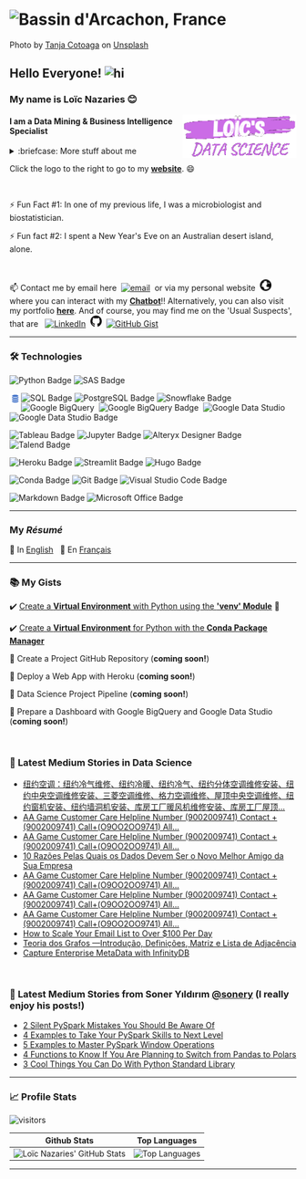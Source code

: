 # ![Bassin d'Arcachon, France](https://raw.githubusercontent.com/loic-nazaries/loic-nazaries/main/images/arcachon.jpg "Bassin d'Arcachon, France")

Photo by <a href="https://unsplash.com/@tarafuco?utm_source=unsplash&utm_medium=referral&utm_content=creditCopyText">Tanja Cotoaga</a> on <a href="https://unsplash.com/s/photos/arcachon?utm_source=unsplash&utm_medium=referral&utm_content=creditCopyText">Unsplash</a>

## Hello Everyone! <img alt="hi" width="26" src="https://user-images.githubusercontent.com/1303154/88677602-1635ba80-d120-11ea-84d8-d263ba5fc3c0.gif" />

### My name is Loïc Nazaries :blush:

[<img alt="Loïc's Data Science Logo" align="right" width="200" src="https://raw.githubusercontent.com/loic-nazaries/loic-nazaries/main/images/logo-dark.png" />][website]

#### I am a **Data Mining** & **Business Intelligence** Specialist

<details>
  <summary>
    :briefcase: More stuff about me
  </summary>

> I am a **Data Specialist** with over 10 years of experience in the fields of biostatistics, data exploration (**Data Mining**) and **Machine Learning**. I am passionate about the whole **data life cycle**, from modelling a database to its use in the field of **Business Intelligence** through the creation of simple and impactful visuals such as **dashboards**. Thus, **exploratory data analysis** has the potential to strengthen a faster and more clever decision-making process.

</details>

Click the logo to the right to go to my [**website**](https://loicnazaries.com "Website"). :smile:

&nbsp;

⚡ Fun Fact #1: In one of my previous life, I was a microbiologist and biostatistician.

⚡ Fun fact #2: I spent a New Year's Eve on an Australian desert island, alone.

&nbsp;

:mailbox: Contact me by email here&nbsp;
[![email](https://img.shields.io/badge/-loicnazaries.datascience-red?style=plastic&labelColor=red&logo=gmail&logoColor=white)][email]&nbsp;
or via my personal website&nbsp;
[<img alt="Loïc's Data Science" width="20" src="https://raw.githubusercontent.com/iconic/open-iconic/master/svg/globe.svg" />][contact_website]&nbsp;
where you can interact with my <u>**Chatbot**</u>!!
Alternatively, you can also visit my portfolio [**here**](https://loic-nazaries.github.io/loic-nazaries-portfolio "Loïc Nazaries’ Data Science Portfolio").
And of course, you may find me on the 'Usual Suspects', that are &nbsp;
[<img alt="LinkedIn" width="20" src="https://i.imgur.com/OQUXwNp.jpeg" />][linkedin]&nbsp;
[<img alt="GitHub" width="20" src="https://raw.githubusercontent.com/github/explore/78df643247d429f6cc873026c0622819ad797942/topics/github/github.png" />][github]&nbsp;
[<img alt="GitHub Gist" width="60" src="https://img.shields.io/badge/-Gist-black?style=plastic&labelColor=black&logo=github&logoColor=white" />][github_gist]

---

### :hammer_and_wrench: Technologies

<!-- TODO: Make technologies links takes you to repositories or tutorials -->

![Python Badge](https://img.shields.io/badge/-python-yellow?style=for-the-badge&labelColor=blue&logo=python&logoColor=white)
![SAS Badge](https://img.shields.io/badge/-sas-blue?style=for-the-badge&labelColor=black&logo=sas&logoColor=blue)

<img alt="SQL" align="left" width="20" src="https://raw.githubusercontent.com/github/explore/80688e429a7d4ef2fca1e82350fe8e3517d3494d/topics/sql/sql.png" />![SQL Badge](https://img.shields.io/badge/-sql-blue?style=for-the-badge)
![PostgreSQL Badge](https://img.shields.io/badge/-postgresql-blue?style=for-the-badge&labelColor=white&logo=postgresql&logoColor=blue)
![Snowflake Badge](https://img.shields.io/badge/-snowflake-66ccf4?style=for-the-badge&labelColor=white&logo=snowflake&logoColor=66ccf4)
&nbsp;<img alt="Google BigQuery" width="20" src="https://cdn.worldvectorlogo.com/logos/google-bigquery-logo-1.svg" />&nbsp;&nbsp;![Google BigQuery Badge](https://img.shields.io/badge/-google_bigquery-blue?style=for-the-badge&labelColor=blue&logo=google-big-query&logoColor=blue)
&nbsp;<img alt="Google Data Studio" width="20" src="https://cdn.worldvectorlogo.com/logos/google-data-studio.svg" />&nbsp;&nbsp;![Google Data Studio Badge](https://img.shields.io/badge/-google_data_studio-blue?style=for-the-badge&labelColor=red&logo=google-data-studio&logoColor=red)

![Tableau Badge](https://img.shields.io/badge/-tableau-grey?style=for-the-badge&labelColor=white&logo=tableau&logoColor=grey)
![Jupyter Badge](https://img.shields.io/badge/-jupyter-orange?style=for-the-badge&labelColor=white&logo=jupyter&logoColor=orange)
![Alteryx Designer Badge](https://img.shields.io/badge/-alteryx_designer-69aeea?style=for-the-badge&labelColor=black&logo=altery-designerx&logoColor=69aeea)
![Talend Badge](https://img.shields.io/badge/-talend-blue?style=for-the-badge&labelColor=black&logo=talend&logoColor=green)

![Heroku Badge](https://img.shields.io/badge/-heroku-purple?style=for-the-badge&labelColor=white&logo=heroku&logoColor=purple)
![Streamlit Badge](https://img.shields.io/badge/-streamlit-red?style=for-the-badge&labelColor=white&logo=streamlit&logoColor=red)
![Hugo Badge](https://img.shields.io/badge/-hugo-violet?style=for-the-badge&labelColor=black&logo=hugo&logoColor=violet)

![Conda Badge](https://img.shields.io/badge/-conda-green?style=for-the-badge&labelColor=black&logo=anaconda&logoColor=green)
![Git Badge](https://img.shields.io/badge/-git-red?style=for-the-badge&labelColor=black&logo=git&logoColor=red)
![Visual Studio Code Badge](https://img.shields.io/badge/-visual_studio_code-blue?style=for-the-badge&labelColor=white&logo=visual-studio-code&logoColor=blue)

![Markdown Badge](https://img.shields.io/badge/-markdown-black?style=for-the-badge&labelColor=white&logo=markdown&logoColor=black)
![Microsoft Office Badge](https://img.shields.io/badge/-microsoft_office-red?style=for-the-badge&labelColor=white&logo=microsoft-office&logoColor=red)

<!-- <img alt="Visual Studio Code" align="left" width="26" src="https://raw.githubusercontent.com/github/explore/80688e429a7d4ef2fca1e82350fe8e3517d3494d/topics/visual-studio-code/visual-studio-code.png" />
<img alt="Tableau" align="left" width="26" src="https://cdn.worldvectorlogo.com/logos/tableau-software.svg" />
<img alt="Google" align="left" width="26" src="https://cdn.jsdelivr.net/npm/simple-icons@v3/icons/google.svg" />
&nbsp; -->

---

### My *Résumé*

:paperclip: In [English](https://raw.githubusercontent.com/loic-nazaries/loic-nazaries/main/CV/CV_Nazaries.L_consultant_data_eng.pdf "English CV")
&nbsp;
:paperclip: En [Français](https://raw.githubusercontent.com/loic-nazaries/loic-nazaries/main/CV/CV_Nazaries.L_consultant_data_fr.pdf "CV en français")

---

### :books: My Gists

:heavy_check_mark: [Create a **Virtual Environment** with Python using the **'venv' Module**](https://gist.github.com/loic-nazaries/c25ce9f7b01b107573796b026522a3ad) :snake:

:heavy_check_mark: [Create a **Virtual Environment** for Python with the **Conda Package Manager**](https://gist.github.com/loic-nazaries/b18a908473935243fc23586f35d4bacc)

:red_circle: Create a Project GitHub Repository (**coming soon!**)

:red_circle: Deploy a Web App with Heroku (**coming soon!**)

:red_circle: Data Science Project Pipeline (**coming soon!**)

:red_circle: Prepare a Dashboard with Google BigQuery and Google Data Studio (**coming soon!**)

&nbsp;

### :newspaper: Latest Medium Stories in **Data Science**

<!-- MEDIUM-STORY-LIST:START -->
- [纽约空调：纽约冷气维修、纽约冷暖、纽约冷气、纽约分体空调维修安装、纽约中央空调维修安装、三菱空调维修、格力空调维修、屋顶中央空调维修、纽约窗机安装、纽约墙洞机安装、库房工厂暖风机维修安装、库房工厂屋顶…](https://medium.com/@linxingzhong1990/%E7%BA%BD%E7%BA%A6%E7%A9%BA%E8%B0%83-%E7%BA%BD%E7%BA%A6%E5%86%B7%E6%B0%94%E7%BB%B4%E4%BF%AE-%E7%BA%BD%E7%BA%A6%E5%86%B7%E6%9A%96-%E7%BA%BD%E7%BA%A6%E5%86%B7%E6%B0%94-%E7%BA%BD%E7%BA%A6%E5%88%86%E4%BD%93%E7%A9%BA%E8%B0%83%E7%BB%B4%E4%BF%AE%E5%AE%89%E8%A3%85-%E7%BA%BD%E7%BA%A6%E4%B8%AD%E5%A4%AE%E7%A9%BA%E8%B0%83%E7%BB%B4%E4%BF%AE%E5%AE%89%E8%A3%85-%E4%B8%89%E8%8F%B1%E7%A9%BA%E8%B0%83%E7%BB%B4%E4%BF%AE-%E6%A0%BC%E5%8A%9B%E7%A9%BA%E8%B0%83%E7%BB%B4%E4%BF%AE-%E5%B1%8B%E9%A1%B6%E4%B8%AD%E5%A4%AE%E7%A9%BA%E8%B0%83%E7%BB%B4%E4%BF%AE-%E7%BA%BD%E7%BA%A6%E7%AA%97%E6%9C%BA%E5%AE%89%E8%A3%85-%E7%BA%BD%E7%BA%A6%E5%A2%99%E6%B4%9E%E6%9C%BA%E5%AE%89%E8%A3%85-%E5%BA%93%E6%88%BF%E5%B7%A5%E5%8E%82%E6%9A%96%E9%A3%8E%E6%9C%BA%E7%BB%B4%E4%BF%AE%E5%AE%89%E8%A3%85-%E5%BA%93%E6%88%BF%E5%B7%A5%E5%8E%82%E5%B1%8B%E9%A1%B6-d2cfdfdaee2e?source=rss------data_science-5)
- [AA Game Customer Care Helpline Number &lpar;9002009741&rpar; Contact +&lpar;9002009741&rpar; Call+&lpar;O9OO2OO9741&rpar; All…](https://medium.com/@tiwarichandrakant0290/aa-game-customer-care-helpline-number-9002009741-contact-9002009741-call-o9oo2oo9741-all-98cd8ca2f7ba?source=rss------data_science-5)
- [AA Game Customer Care Helpline Number &lpar;9002009741&rpar; Contact +&lpar;9002009741&rpar; Call+&lpar;O9OO2OO9741&rpar; All…](https://medium.com/@tiwarichandrakant0290/aa-game-customer-care-helpline-number-9002009741-contact-9002009741-call-o9oo2oo9741-all-592d4a2b26dc?source=rss------data_science-5)
- [10 Razões Pelas Quais os Dados Devem Ser o Novo Melhor Amigo da Sua Empresa](https://vfamim.medium.com/10-raz%C3%B5es-pelas-quais-os-dados-devem-ser-o-novo-melhor-amigo-da-sua-empresa-e26f56fb8787?source=rss------data_science-5)
- [AA Game Customer Care Helpline Number &lpar;9002009741&rpar; Contact +&lpar;9002009741&rpar; Call+&lpar;O9OO2OO9741&rpar; All…](https://medium.com/@tiwarichandrakant0290/aa-game-customer-care-helpline-number-9002009741-contact-9002009741-call-o9oo2oo9741-all-dbc2babfb85b?source=rss------data_science-5)
- [AA Game Customer Care Helpline Number &lpar;9002009741&rpar; Contact +&lpar;9002009741&rpar; Call+&lpar;O9OO2OO9741&rpar; All…](https://medium.com/@tiwarichandrakant0290/aa-game-customer-care-helpline-number-9002009741-contact-9002009741-call-o9oo2oo9741-all-1d675643310a?source=rss------data_science-5)
- [AA Game Customer Care Helpline Number &lpar;9002009741&rpar; Contact +&lpar;9002009741&rpar; Call+&lpar;O9OO2OO9741&rpar; All…](https://medium.com/@tiwarichandrakant0290/aa-game-customer-care-helpline-number-9002009741-contact-9002009741-call-o9oo2oo9741-all-18c8ef944038?source=rss------data_science-5)
- [How to Scale Your Email List to Over $100 Per Day](https://medium.com/@samuelassan06/how-to-scale-your-email-list-to-over-100-per-day-e208182b0183?source=rss------data_science-5)
- [Teoria dos Grafos —Introdução, Definições, Matriz e Lista de Adjacência](https://medium.com/@anwarhermuche/teoria-dos-grafos-introdu%C3%A7%C3%A3o-defini%C3%A7%C3%B5es-matriz-e-lista-de-adjac%C3%AAncia-2252d4800a44?source=rss------data_science-5)
- [Capture Enterprise MetaData with InfinityDB](https://medium.com/@roger.deran/capture-enterprise-metadata-with-infinitydb-b9def6c2cdb6?source=rss------data_science-5)
<!-- MEDIUM-STORY-LIST:END -->

&nbsp;

### :newspaper: Latest Medium Stories from **Soner Yıldırım** [@sonery](https://sonery.medium.com) (I really enjoy his posts!)

<!-- MEDIUM-STORY-LIST-SONERY:START -->
- [2 Silent PySpark Mistakes You Should Be Aware Of](https://towardsdatascience.com/2-silent-pyspark-mistakes-you-should-be-aware-of-de52c3a188c4?source=rss-2cf6b549448------2)
- [4 Examples to Take Your PySpark Skills to Next Level](https://towardsdatascience.com/4-examples-to-take-your-pyspark-skills-to-next-level-2a04cbe6e630?source=rss-2cf6b549448------2)
- [5 Examples to Master PySpark Window Operations](https://towardsdatascience.com/5-examples-to-master-pyspark-window-operations-26583066e227?source=rss-2cf6b549448------2)
- [4 Functions to Know If You Are Planning to Switch from Pandas to Polars](https://towardsdatascience.com/4-functions-to-know-if-you-are-planning-to-switch-from-pandas-to-polars-094a04bb4ec8?source=rss-2cf6b549448------2)
- [3 Cool Things You Can Do With Python Standard Library](https://sonery.medium.com/3-cool-things-you-can-do-with-python-standard-library-35f773019497?source=rss-2cf6b549448------2)
<!-- MEDIUM-STORY-LIST-SONERY:END -->

---

### :chart_with_upwards_trend: Profile Stats

![visitors](https://visitor-badge.glitch.me/badge?page_id=loic-nazaries.loic-nazaries)

| Github Stats                                                                                                                                                        | Top Languages                                                                                                                                                                                                                                                            |
| ------------------------------------------------------------------------------------------------------------------------------------------------------------------- | ------------------------------------------------------------------------------------------------------------------------------------------------------------------------------------------------------------------------------------------------------------------------ |
| ![Loïc Nazaries' GitHub Stats](https://github-readme-stats.vercel.app/api?username=loic-nazaries&count_private=true&theme=dracula&show_icons=true&hide_title=false) | ![Top Languages](https://github-readme-stats.vercel.app/api/top-langs/?username=loic-nazaries&exclude_repo=starter_repo,streamlit_heroku_example,awesome-markdown,jupyterlab-git,binder_test,my-first-binder,ipenywis,github-readme-stats&langs_count=10&layout=compact) |

---

<!-- links to social media accounts -->
[website]: https://www.loicnazaries.com "Loïc's Data Science"
[email]: mailto:loicnazaries.datascience@gmail.com "Google Mail"
[contact_website]: https://www.loicnazaries.com/#contact "Contact Me"
[linkedin]: https://www.linkedin.com/in/loic-nazaries "LinkedIn"
[github]: https://github.com/loic-nazaries "GitHub"
[github_gist]: https://gist.github.com/loic-nazaries "GitHub Gist"
